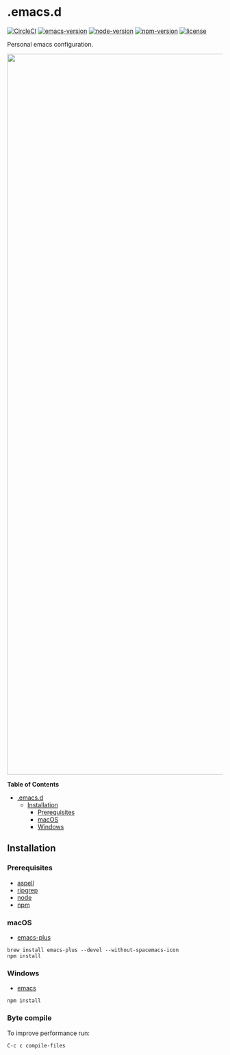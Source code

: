 .emacs.d
========

[![CircleCI](https://circleci.com/gh/Cliffzz/.emacs.d.svg?style=shield)](https://circleci.com/gh/Cliffzz/.emacs.d) [![emacs-version](https://img.shields.io/badge/emacs-26.0.91-brightgreen.svg)](https://www.gnu.org/software/emacs/) [![node-version](https://img.shields.io/badge/node-9.11.1-brightgreen.svg)](https://github.com/nodejs/node) [![npm-version](https://img.shields.io/badge/npm-5.6.0-brightgreen.svg)](https://github.com/npm/npm) [![license](https://img.shields.io/badge/license-GPL%20v3-blue.svg)](https://github.com/Cliffzz/.emacs.d/blob/master/LICENSE)

Personal emacs configuration.

<img width="1680" src="https://user-images.githubusercontent.com/2283434/38770578-5bdb5d2c-4015-11e8-905a-caeff3df31c1.png">

<!-- markdown-toc start - Don't edit this section. Run M-x markdown-toc-refresh-toc -->
**Table of Contents**

- [.emacs.d](#emacsd)
    - [Installation](#installation)
        - [Prerequisites](#prerequisites)
        - [macOS](#macos)
        - [Windows](#windows)

<!-- markdown-toc end -->

## Installation
### Prerequisites
- [aspell](https://github.com/GNUAspell/aspell)
- [ripgrep](https://github.com/BurntSushi/ripgrep)
- [node](https://github.com/nodejs/node)
- [npm](https://github.com/npm/npm)

### macOS
- [emacs-plus](https://github.com/d12frosted/homebrew-emacs-plus)
```
brew install emacs-plus --devel --without-spacemacs-icon
npm install
```

### Windows
- [emacs](https://github.com/m-parashar/emax64)
```
npm install
```

### Byte compile
To improve performance run:
```
C-c c compile-files
```
